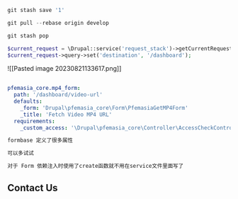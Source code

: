```php
git stash save '1'

git pull --rebase origin develop

git stash pop
```

```php
$current_request = \Drupal::service('request_stack')->getCurrentRequest();
$current_request->query->set('destination', '/dashboard');
```

![[Pasted image 20230821133617.png]]

```yml
  
pfemasia_core.mp4_form:  
  path: '/dashboard/video-url'  
  defaults:  
    _form: 'Drupal\pfemasia_core\Form\PfemasiaGetMP4Form'  
    _title: 'Fetch Video MP4 URL'  
  requirements:  
    _custom_access: '\Drupal\pfemasia_core\Controller\AccessCheckController::access'
```

```php
formbase 定义了很多属性

可以多试试

对于 Form 依赖注入时使用了create函数就不用在service文件里面写了
```


## Contact Us
